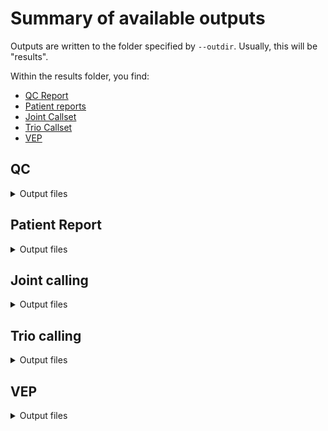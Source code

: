 # Summary of available outputs

Outputs are written to the folder specified by `--outdir`. Usually, this will be "results". 

Within the results folder, you find:

- [QC Report](#qc)
- [Patient reports](#patient-report)
- [Joint Callset](#joint-callset)
- [Trio Callset](#trio-callset)
- [VEP](#vep)

## QC

<details markdown="1">
<summary>Output files</summary>

- `Summary` 
  - `multiqc_report.html`: The MultiQC report for this analysis

</details>

## Patient Report

<details markdown="1">
<summary>Output files</summary>

- `PatientID/SampleID`
  - `*.bam`: The aligned reads in BAM format (exome analysis)
  - `*.cram` : The aligned reads in CRAM format (WGS analysis)
  - `*.hard-filtered.vcf.gz` : The hard-filtered call set of SNPs and INDELs
  - `SampleID_results`
    - `*.cnv.vcf.gz` : The copy number calls in VCF format (optional)
    - `.sv.vcf.gz` : The structural variant calls in VCF format (optional)
    - `.vcf.gz` : The unfiltered callset of SNPs and INDELs
    - `.csv` : Several metrics used to generate the MultiQC report

</details>

## Joint calling

<details markdown="1">
<summary>Output files</summary>

- `JointCalling`
  - `*.hard-filtered.vcf.gz` : The hard-filtered call set of SNPs and INDELs
  - `*.vcf.gz` : The unfiltered callset of SNPs and INDELs
  - `.csv` : Several metrics used to generate the MultiQC report

</details>

## Trio calling

<details markdown="1">
<summary>Output files</summary>

- `TrioCall/results`
  - `*.hard-filtered.vcf.gz` : The hard-filtered call set of SNPs and INDELs
  - `*.vcf.gz` : The unfiltered callset of SNPs and INDELs
  - `.csv` : Several metrics used to generate the MultiQC report

</details>

## VEP

<details markdown="1">
<summary>Output files</summary>

- `VEP`
  - `*.vep.vcf.gz` - The VEP annotated (multi-sample) VCF file
  - `*.alissa2vep.vcf.gz` - The Alissa-compatible annotated VCF file

</details>

